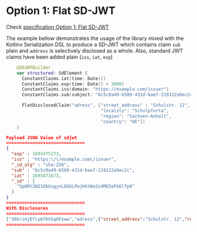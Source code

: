 # Option 1: Flat SD-JWT

Check [specification Option 1: Flat SD-JWT](https://www.ietf.org/archive/id/draft-ietf-oauth-selective-disclosure-jwt-05.html#name-option-1-flat-sd-jwt)

The example bellow demonstrates the usage of the library mixed with the Kotlinx Serialization DSL
to produce a SD-JWT which contains claim `sub` plain and `address` is selectively disclosed as a whole.
Also, standard JWT claims have been added plain (`iss`, `iat`, `exp`)

```swift
    @SDJWTBuilder
    var structured: SdElement {
      ConstantClaims.iat(time: Date())
      ConstantClaims.exp(time: Date() + 3600)
      ConstantClaims.iss(domain: "https://example.com/issuer")
      ConstantClaims.sub(subject: "6c5c0a49-b589-431d-bae7-219122a9ec2c")

      FlatDisclosedClaim("adress", ["street_address" : "Schulstr. 12",
                                    "locality": "Schulpforta",
                                    "region": "Sachsen-Anhalt",
                                    "country": "DE"])
    }
```

```JSON
Payload JSON Value of sdjwt
==============================
{
  "exp" : 1693475273,
  "iss" : "https:\/\/example.com\/issuer",
  "_sd_alg" : "sha-256",
  "sub" : "6c5c0a49-b589-431d-bae7-219122a9ec2c",
  "iat" : 1693471673,
  "_sd" : [
    "SpQRt2W21ObUsgynLQkDLPwjHXtWa2z4MU3aFG6lfp8"
  ]
}
==============================
With Disclosures
==============================
["30hrimjEfcym7kXSqOFxww","adress",{"street_address":"Schulstr. 12","region":"Sachsen-Anhalt","country":"DE","locality":"Schulpforta"}]
==============================
```
